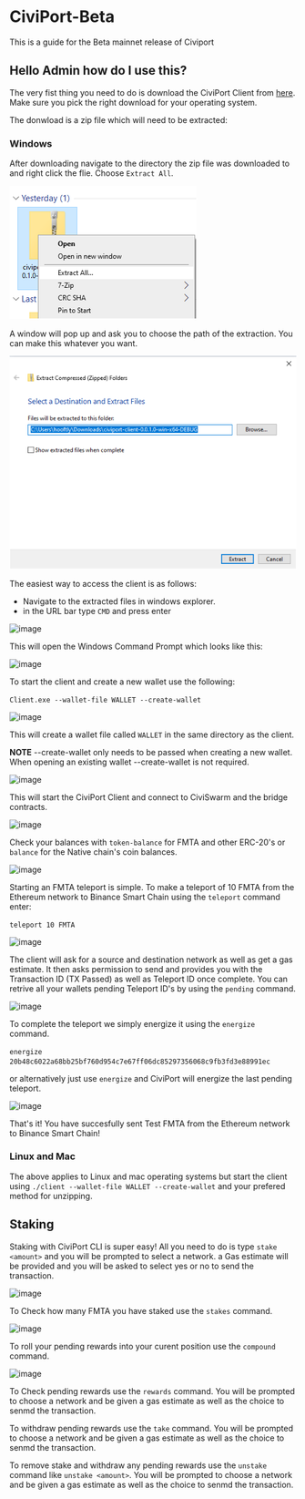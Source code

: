 # CiviPort-Beta
This is a guide for the Beta mainnet release of Civiport

## Hello Admin how do I use this?

The very fist thing you need to do is download the CiviPort Client from [here](https://github.com/Civitas-Fundamenta/CiviPort-Beta/releases). Make sure you pick the right download for your operating system.

The donwload is a zip file which will need to be extracted:

### Windows

After downloading navigate to the directory the zip file was downloaded to and right click the flie.  Choose `Extract All`.

![Extract1](https://github.com/Civitas-Fundamenta/CiviPort-Alpha/blob/main/extract1.png)

A window will pop up and ask you to choose the path of the extraction.  You can make this whatever you want.

![Extract2](https://github.com/Civitas-Fundamenta/CiviPort-Alpha/blob/main/extract2.png)

The easiest way to access the client is as follows:

- Navigate to the extracted files in windows explorer.
- in the URL bar type `CMD` and press enter

![image](https://user-images.githubusercontent.com/41549105/111911676-293d2800-8a2c-11eb-9471-d7f885b4f4c0.png)

This will open the Windows Command Prompt which looks like this:

![image](https://user-images.githubusercontent.com/41549105/116725994-ec0b7480-a99f-11eb-87be-3293d8857e04.png)

To start the client and create a new wallet use the following:

`Client.exe --wallet-file WALLET --create-wallet`

![image](https://user-images.githubusercontent.com/41549105/116726487-94213d80-a9a0-11eb-854b-7bd6e2cc14ba.png)

This will create a wallet file called `WALLET` in the same directory as the client.  

**NOTE** --create-wallet only needs to be passed when creating a new wallet.  When opening an existing wallet --create-wallet is not required.

![image](https://user-images.githubusercontent.com/41549105/116727247-89b37380-a9a1-11eb-9d76-640aebce875a.png)

This will start the CiviPort Client and connect to CiviSwarm and the bridge contracts. 

![image](https://user-images.githubusercontent.com/41549105/116727374-b5365e00-a9a1-11eb-9f76-c72774728da9.png)

Check your balances with `token-balance` for FMTA and other ERC-20's or `balance` for the Native chain's coin balances.

![image](https://user-images.githubusercontent.com/41549105/116767424-4a127900-a9ed-11eb-99d4-98ce39c1055b.png)

Starting an FMTA teleport is simple. To make a teleport of 10 FMTA from the Ethereum network to Binance Smart Chain using the `teleport` command enter:

`teleport 10 FMTA`

![image](https://user-images.githubusercontent.com/41549105/116767473-978ee600-a9ed-11eb-8482-e974e10a9eb9.png)

The client will ask for a source and destination network as well as get a gas estimate. It then asks permission to send and provides you with the Transaction ID (TX Passed) as well as Teleport ID once complete.  You can retrive all your wallets pending Teleport ID's by using the `pending` command.

![image](https://user-images.githubusercontent.com/41549105/116767619-885c6800-a9ee-11eb-96f7-f5f72420d1c6.png)

To complete the teleport we simply energize it using the `energize` command.

`energize 20b48c6022a68bb25bf760d954c7e67ff06dc85297356068c9fb3fd3e88991ec`

or alternatively just use `energize` and CiviPort will energize the last pending teleport. 

![image](https://user-images.githubusercontent.com/41549105/116767717-1e908e00-a9ef-11eb-8758-747eac4bf48d.png)

That's it!  You have succesfully sent Test FMTA from the Ethereum network to Binance Smart Chain!

### Linux and Mac

The above applies to Linux and mac operating systems but start the client using `./client --wallet-file WALLET --create-wallet` and your prefered method for unzipping.

## Staking

Staking with CiviPort CLI is super easy! All you need to do is type `stake <amount>` and you will be prompted to select a network.  a Gas estimate will be provided and you will be asked to select yes or no to send the transaction.

![image](https://user-images.githubusercontent.com/41549105/116768223-2f8ece80-a9f2-11eb-898e-adff98888fff.png)

To Check how many FMTA you have staked use the `stakes` command.

![image](https://user-images.githubusercontent.com/41549105/116768247-58af5f00-a9f2-11eb-971c-3f6ec82624b1.png)

To roll your pending rewards into your curent position use the `compound` command.

![image](https://user-images.githubusercontent.com/41549105/116768265-9c09cd80-a9f2-11eb-9486-a17f944e460a.png)

To Check pending rewards use the `rewards` command. You will be prompted to choose a network and be given a gas estimate as well as the choice to senmd the transaction.

To withdraw pending rewards use the `take` command. You will be prompted to choose a network and be given a gas estimate as well as the choice to senmd the transaction.

To remove stake and withdraw any pending rewards use the `unstake` command like `unstake <amount>`. You will be prompted to choose a network and be given a gas estimate as well as the choice to senmd the transaction.
